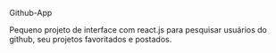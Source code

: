 Github-App

Pequeno projeto de interface com react.js para pesquisar usuários do github, seu projetos favoritados e postados.
